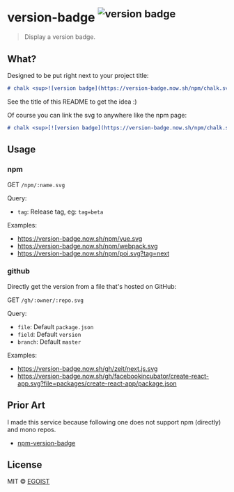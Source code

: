 # version-badge <sup>![version badge](https://version-badge.now.sh/gh/egoist/version-badge.svg)</sup>

> Display a version badge.

## What?

Designed to be put right next to your project title:

```markdown
# chalk <sup>![version badge](https://version-badge.now.sh/npm/chalk.svg)</sup>
```

See the title of this README to get the idea :)

Of course you can link the svg to anywhere like the npm page:

```markdown
# chalk <sup>[![version badge](https://version-badge.now.sh/npm/chalk.svg)](https://npmjs.com/package/chalk)</sup>
```

## Usage

### npm

GET `/npm/:name.svg`

Query:

- `tag`: Release tag, eg: `tag=beta`

Examples: 

- https://version-badge.now.sh/npm/vue.svg
- https://version-badge.now.sh/npm/webpack.svg
- https://version-badge.now.sh/npm/poi.svg?tag=next

### github

Directly get the version from a file that's hosted on GitHub:

GET `/gh/:owner/:repo.svg`

Query:

- `file`: Default `package.json`
- `field`: Default `version`
- `branch`: Default `master`

Examples:

- https://version-badge.now.sh/gh/zeit/next.js.svg
- https://version-badge.now.sh/gh/facebookincubator/create-react-app.svg?file=packages/create-react-app/package.json

## Prior Art

I made this service because following one does not support npm (directly) and mono repos.

- [npm-version-badge](https://github.com/teelaunch/npm-version-badge)

## License

MIT &copy; [EGOIST](github.com/EGOIST)
